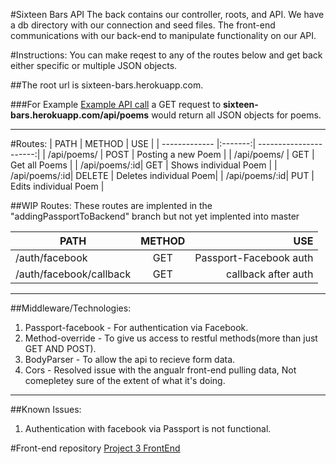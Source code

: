 #Sixteen Bars API
The back contains our controller, roots, and API. We have a db directory with our connection and seed files. The front-end communications with our back-end to manipulate functionality on our API. 

#Instructions:
You can make reqest to any of the routes below and get back either specific or multiple JSON objects.

##The root url is sixteen-bars.herokuapp.com.

###For Example [Example API call](https://sixteen-bars.herokuapp.com/api/poems)
 a GET request to __sixteen-bars.herokuapp.com/api/poems__ would return all JSON objects for poems.

---
#Routes:
| PATH          |  METHOD | USE                    |
| ------------- |:-------:| ----------------------:|
| /api/poems/   | POST    | Posting a new Poem     |
| /api/poems/   | GET     | Get all Poems          |
| /api/poems/:id| GET     | Shows individual Poem  |
| /api/poems/:id| DELETE  | Deletes individual Poem|
| /api/poems/:id| PUT     | Edits individual Poem  |

##WIP Routes:
These routes are implented in the "addingPassportToBackend" branch but not yet implented into master

| PATH                   | METHOD | USE                     |
| ---------------------- |:------:| -----------------------:|
| /auth/facebook         | GET    | Passport-Facebook auth  |
| /auth/facebook/callback| GET    | callback after auth     |

---

##Middleware/Technologies:
1. Passport-facebook - For authentication via Facebook.
2. Method-override - To give us access to restful methods(more than just GET AND POST).
3. BodyParser - To allow the api to recieve form data.
4. Cors - Resolved issue with the angualr front-end pulling data, Not comepletey sure of the extent of what it's doing.

---

##Known Issues:

1. Authentication with facebook via Passport is not functional.




#Front-end repository
[Project 3 FrontEnd](https://github.com/ahnuce/16barsFrontEnd)
